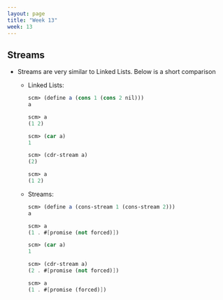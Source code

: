 ```yaml
---
layout: page
title: "Week 13"
week: 13
---
```


## Streams
- Streams are very similar to Linked Lists. Below is a short comparison

  - Linked Lists:

    ```scheme
    scm> (define a (cons 1 (cons 2 nil)))
    a

    scm> a
    (1 2)

    scm> (car a)
    1

    scm> (cdr-stream a)
    (2)

    scm> a
    (1 2)
    ```

  - Streams:

    ```scheme
    scm> (define a (cons-stream 1 (cons-stream 2)))
    a

    scm> a
    (1 . #[promise (not forced)])

    scm> (car a)
    1

    scm> (cdr-stream a)
    (2 . #[promise (not forced)])

    scm> a
    (1 . #[promise (forced)])
    ```
